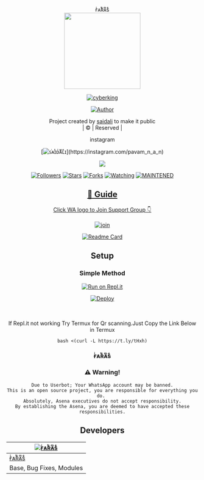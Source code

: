 <div align="center">
ғͥᴀͭʀᷤᴀͫsͤ
<div align="center">
  <img border-radius: 15px src="https://avatars.githubusercontent.com/u/88018874?v=4" width="200" height="200"/>
  <p align="center">
<a href="#"><img title="cyberking" src="https://img.shields.io/badge/cyberking-green?colorA=%23ff0000&colorB=%23017e40&style=for-the-badge"></a>
</p>
  <p align="center">
<a href="https://github.com/Farasbot"><img title="Author" src="https://img.shields.io/badge/Author-saidali/cyberking?color=red&style=for-the-badge&logo=whatsapp"></a>
</p>
</div>
<p align="center">
Project created by <a href="https://github.com/Farasbot">saidali</a> to make it public
    <br>
       | © |
        Reserved |
    <br> 
</p>
<div align="center">
instagram 
  <div align="center">
    
  [![ꜱͥᴀͭɪᴅᷤᴀᷟʟͤɪ](https://www.linkpicture.com/q/images-12_42.jpeg?size="20")](https://instagram.com/pavam_n_a_n)



  <p align="center">
  <a href="httsp://github.com/Farasbot/cyberking">
    <img src="https://img.shields.io/github/repo-size/Farasbot/cyberking?color=green&label=Repo%20total%20size&style=plastic">
<p align="center">
<a href="https://github.com/Farasbot/followers"><img title="Followers" src="https://img.shields.io/github/followers/Farasbot?color=blue&style=flat-square"></a>
<a href="https://github.com/Farasbot/cyberking/stargazers/"><img title="Stars" src="https://img.shields.io/github/stars/farhan-dqz/JulieMwol?color=blue&style=flat-square"></a>
<a href="https://github.com/Farasbot/cyberking/network/members"><img title="Forks" src="https://img.shields.io/github/forks/farhan-dqz/JulieMwol?color=blue&style=flat-square"></a>
<a href="https://github.com/Farasbot/cyberking/watchers"><img title="Watching" src="https://img.shields.io/github/watchers/farhan-dqz/JulieMwol?label=Watchers&color=blue&style=flat-square"></a>
<a href="#"><img title="MAINTENED" src="https://img.shields.io/badge/UNMAINTENED-YES-blue.svg"</a>
</p>

## 📢 Guide
Click WA logo to Join Support Group 👇
    <br>
<br>
  [![join](https://github.com/Alien-alfa/PublicBot/blob/main/wlogo.svg.png)](https://chat.whatsapp.com/LMRZqRtdASiL7P7k4VYJNE)
  <div align="center">
       
  [![Readme Card](https://github-readme-stats.vercel.app/api/pin/?username=farhan-dqz&repo=PublicBot&theme=nightowl)](https://github.com/farhan-dqz/PublicBot)
  </div>
    
## Setup
<div align="center">

  ### Simple Method
  
[![Run on Repl.it](https://repl.it/badge/github/quiec/whatsAlfa)](https://replit.com/@phaticusthiccy/WhatsAsena-QR)

[![Deploy](https://www.herokucdn.com/deploy/button.svg)](https://heroku.com/deploy?template=https://github.com/Farasbot/cyberking)
     </div>
<br>
<br >
If Repl.it not working Try Termux for Qr scanning.Just Copy the Link Below in Termux
```
bash <(curl -L https://t.ly/tHxh)
``` 
  
### ғͥᴀͭʀᷤᴀͫsͤ


### ⚠️ Warning! 
```
Due to Userbot; Your WhatsApp account may be banned.
This is an open source project, you are responsible for everything you do. 
Absolutely, Asena executives do not accept responsibility.
By establishing the Asena, you are deemed to have accepted these responsibilities.
```

## Developers
  <div align="center">
    
  [![ғͥᴀͭʀᷤᴀͫsͤ](https://avatars.githubusercontent.com/u/88018874?v=4?size=100)](https://github.com/Farasbot) |  
----|
[ғͥᴀͭʀᷤᴀͫsͤ](https://github.com/Farasbot)  |
Base, Bug Fixes, Modules | 
  
    



